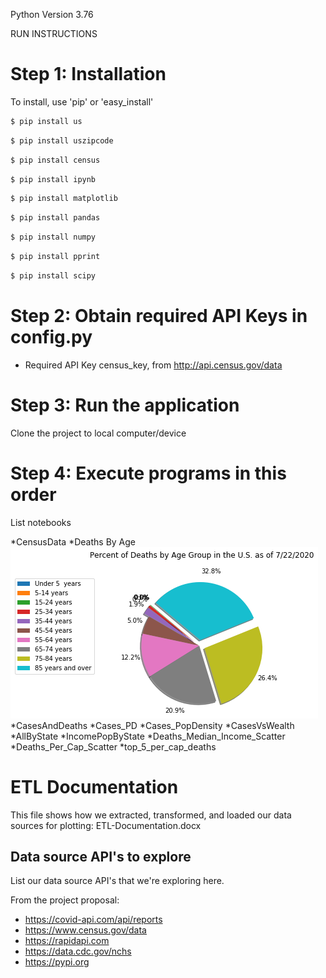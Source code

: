 Python Version 3.76

RUN INSTRUCTIONS

# Step 1: Installation
To install, use 'pip' or 'easy_install'

```bash
$ pip install us
```
```bash
$ pip install uszipcode
```
```bash
$ pip install census
```
```bash
$ pip install ipynb
```
```bash
$ pip install matplotlib
```
```bash
$ pip install pandas
```
```bash
$ pip install numpy
```
```bash
$ pip install pprint
```
```bash
$ pip install scipy
```

# Step 2: Obtain required API Keys in config.py
* Required API Key census_key, from http://api.census.gov/data

# Step 3: Run the application
Clone the project to local computer/device

# Step 4: Execute programs in this order
List notebooks

*CensusData
*Deaths By Age
![](Images/Percent_Death_US_Age_Group.png)
*CasesAndDeaths
*Cases_PD
*Cases_PopDensity
*CasesVsWealth
*AllByState
*IncomePopByState
*Deaths_Median_Income_Scatter
*Deaths_Per_Cap_Scatter
*top_5_per_cap_deaths

# ETL Documentation
This file shows how we extracted, transformed, and loaded our data sources for plotting:
ETL-Documentation.docx

## Data source API's to explore
List our data source API's that we're exploring here.

From the project proposal:
* https://covid-api.com/api/reports
* https://www.census.gov/data
* https://rapidapi.com
* https://data.cdc.gov/nchs
* https://pypi.org
